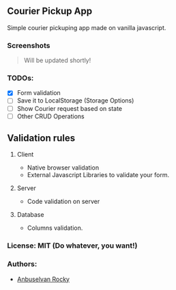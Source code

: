 ## Courier Pickup App

Simple courier pickuping app made on vanilla javascript.

### Screenshots

> Will be updated shortly!

### TODOs:

- [x] Form validation
- [ ] Save it to LocalStorage (Storage Options)
- [ ] Show Courier request based on state
- [ ] Other CRUD Operations

## Validation rules

1. Client

   - Native browser validation
   - External Javascript Libraries to validate your form.

2. Server

   - Code validation on server

3. Database

   - Columns validation.

### License: MIT (Do whatever, you want!)

### Authors:

- [Anbuselvan Rocky](https://fb.me/anburocky3)
